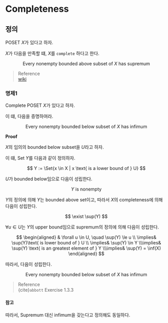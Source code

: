 # Completeness
## 정의
POSET $X$가 있다고 하자.

$X$가 다음을 만족할 떄, $X$를 `complete` 하다고 한다.

$$ \text{Every nonempty bounded above subset of } X \text{ has supremum} $$


> Reference  
> [wiki](https://en.wikipedia.org/wiki/Completeness_(order_theory))


### 명제1
Complete POSET $X$가 있다고 하자.

이 떄, 다음을 증명하여라.

$$ \text{Every nonempty bounded below subset of } X \text{ has infimum } $$

**Proof**

$X$의 임의의 bounded below subset을 $U$라고 하자.

이 떄, Set $Y$를 다음과 같이 정의하자.

$$ Y := \Set{x \in X | x \text{ is a lower bound of } U} $$

$U$가 bounded below임으로 다음이 성립한다.

$$ Y \text{ is nonempty} $$

$Y$의 정의에 의해 $Y$는 bounded above set이고, 따라서 $X$의 completeness에 의해 다음이 성립한다.

$$ \exist \sup(Y) $$

$\forall u \in U$는 $Y$의 upper bound임으로 supremum의 정의에 의해 다음이 성립한다.

$$ \begin{aligned} & \forall u \in U, \quad \sup(Y) \le u \\ \implies& \sup(Y)\text{ is lower bound of } U \\ \implies& \sup(Y) \in Y \\\implies& \sup(Y) \text{ is an greatest element of } Y \\\implies& \sup(Y) = \inf(X) \end{aligned} $$

따라서, 다음이 성립한다.

$$ \text{Every nonempty bounded below subset of } X \text{ has infimum } $$

> Reference  
> {cite}`abbott` Exercise 1.3.3

#### 참고
따라서, Supremum 대신 infimum을 갖는다고 정의해도 동일하다.
